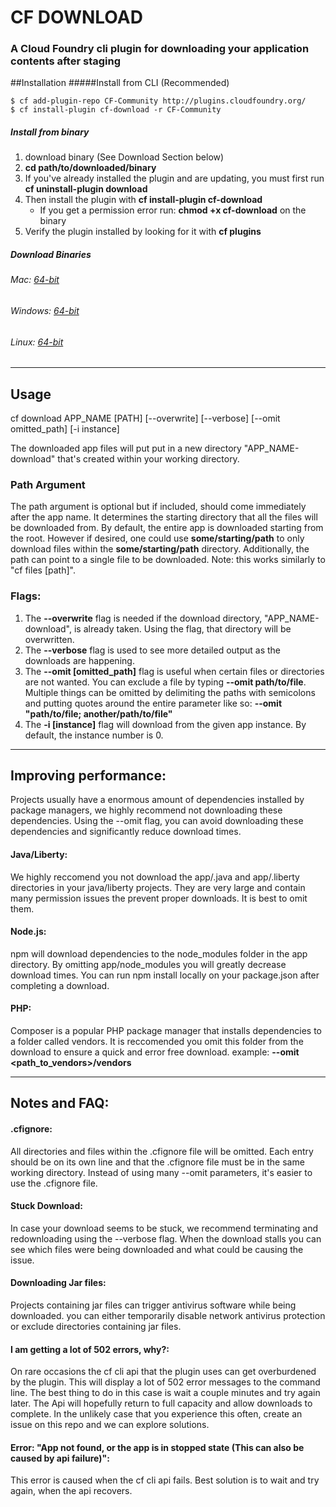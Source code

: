 # CF DOWNLOAD
### A Cloud Foundry cli plugin for downloading your application contents after staging



##Installation
#####Install from CLI (Recommended)
  ```
  $ cf add-plugin-repo CF-Community http://plugins.cloudfoundry.org/
  $ cf install-plugin cf-download -r CF-Community
  ```
  
##### Install from binary
1. download binary (See Download Section below)
2. **cd path/to/downloaded/binary**
3. If you've already installed the plugin and are updating, you must first run **cf uninstall-plugin download**
4. Then install the plugin with **cf install-plugin cf-download** 
	* If you get a permission error run: **chmod +x cf-download** on the binary
5. Verify the plugin installed by looking for it with **cf plugins** 

##### Download Binaries

###### Mac:     [64-bit](https://github.com/ibmjstart/cf-download/blob/master/binaries/darwin/amd64/cf-download?raw=true)   
###### Windows: [64-bit](https://github.com/ibmjstart/cf-download/blob/master/binaries/windows/amd64/cf-download.exe?raw=true)    
###### Linux:   [64-bit](https://github.com/ibmjstart/cf-download/blob/master/binaries/linux/amd64/cf-download?raw=true)

***

## Usage

cf download APP_NAME [PATH] [--overwrite] [--verbose] [--omit omitted_path] [-i instance]

The downloaded app files will put put in a new directory "APP_NAME-download" that's created within your working directory.

### Path Argument
The path argument is optional but if included, should come immediately after the app name. It determines the starting directory that all the files will be downloaded from. By default, the entire app is downloaded starting from the root. However if desired, one could use **some/starting/path** to only download files within the **some/starting/path** directory. Additionally, the path can point to a single file to be downloaded. Note: this works similarly to "cf files [path]".

### Flags:
1. The **--overwrite** flag is needed if the download directory, "APP_NAME-download", is already taken. Using the flag, that directory will be overwritten.
2. The **--verbose** flag is used to see more detailed output as the downloads are happening.
3. The **--omit [omitted_path]** flag is useful when certain files or directories are not wanted. You can exclude a file by typing **--omit path/to/file**. Multiple things can be omitted by delimiting the paths with semicolons and putting quotes around the entire parameter like so: **--omit "path/to/file; another/path/to/file"**
5. The **-i [instance]** flag will download from the given app instance. By default, the instance number is 0.

***

## Improving performance: 
Projects usually have a enormous amount of dependencies installed by package managers, we highly recommend not downloading these dependencies. Using the --omit flag, you can avoid downloading these dependencies and significantly reduce download times.

#### Java/Liberty:
We highly reccomend you not download the app/.java and app/.liberty directories in your java/liberty projects. They are very large and contain many permission issues the prevent proper downloads. It is best to omit them. 

#### Node.js:
npm will download dependencies to the node_modules folder in the app directory. By omitting app/node_modules you will greatly decrease download times. You can run npm install locally on your package.json after completing a download. 

#### PHP:
Composer is a popular PHP package manager that installs dependencies to a folder called vendors. It is reccomended you omit this folder from the download to ensure a quick and error free download. example: **--omit <path_to_vendors>/vendors** 

***

## Notes and FAQ:  
#### .cfignore:
All directories and files within the .cfignore file will be omitted. Each entry should be on its own line and that the .cfignore file must be in the same working directory. Instead of using many --omit parameters, it's easier to use the .cfignore file.

#### Stuck Download:  
In case your download seems to be stuck, we recommend terminating and redownloading using the --verbose flag. When the download stalls you can see which files were being downloaded and what could be causing the issue. 

#### Downloading Jar files:
Projects containing jar files can trigger antivirus software while being downloaded. you can either temporarily disable network antivirus protection or exclude directories containing jar files.

#### I am getting a lot of 502 errors, why?:
On rare occasions the cf cli api that the plugin uses can get overburdened by the plugin. This will display a lot of 502 error messages to the command line. The best thing to do in this case is wait a couple minutes and try again later. The Api will hopefully return to full capacity and allow downloads to complete. In the unlikely case that you experience this often, create an issue on this repo and we can explore solutions.  

#### Error: "App not found, or the app is in stopped state (This can also be caused by api failure)":
This error is caused when the cf cli api fails. Best solution is to wait and try again, when the api recovers.
